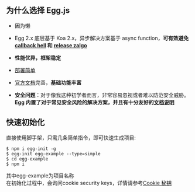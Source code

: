 ## 为什么选择 Egg.js

- ~~因为懒~~

- Egg 2.x 底层基于 Koa 2.x，异步解决方案基于 async function，**可有效避免[callback hell](http://callbackhell.com) 和 [release zalgo](https://oren.github.io/blog/zalgo.html)**

- **性能优异，框架稳定**

- [部署简单](https://eggjs.org/zh-cn/core/deployment.html#部署)

- [官方文档](https://eggjs.org/zh-cn/intro/quickstart.html)完善，**基础功能丰富**

- **安全问题**：对于像我这种初学者而言，非常容易忽视或者难以防范安全威胁。**Egg 内置了对于常见安全风险的解决方案，并且有十分友好的[文档说明](https://eggjs.org/zh-cn/core/security.html)**

## 快速初始化

直接使用脚手架，只需几条简单指令，即可快速生成项目:

```shell
$ npm i egg-init -g
$ egg-init egg-example --type=simple
$ cd egg-example
$ npm i
```

其中egg-example为项目名称  
在初始化过程中，会询问cookie security keys，详情请参考[Cookie 秘钥](https://eggjs.org/zh-cn/core/cookie-and-session.html#cookie-秘钥)
